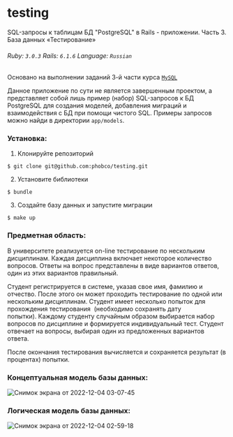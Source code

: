 # testing
SQL-запросы к таблицам БД "PostgreSQL" в Rails - приложении. Часть 3. База данных «Тестирование» 

###### Ruby: `3.0.3` Rails: `6.1.6` Language: `Russian`

Основано на выполнении заданий 3-й части курса [`MySQL`](https://stepik.org/course/63054/syllabus)

Данное приложение по сути не является завершенным проектом, а представляет собой лишь пример (набор) SQL-запросов к БД PostgreSQL для создания моделей, добавления миграций и взаимодействия с БД при помощи чистого SQL. Примеры запросов можно найди в директории `app/models`.

### Установка:
1. Клонируйте репозиторий
```
$ git clone git@github.com:phobco/testing.git
```

2. Установите библиотеки
```
$ bundle
```

3. Создайте базу данных и запустите миграции
```
$ make up
```

### Предметная область:

В университете реализуется on-line тестирование по нескольким дисциплинам. Каждая дисциплина включает некоторое количество вопросов. Ответы на вопрос представлены в виде вариантов ответов, один из этих вариантов правильный.

Студент регистрируется в системе, указав свое имя, фамилию и отчество. После этого он может проходить тестирование по одной или нескольким дисциплинам. Студент имеет несколько попыток для прохождения тестирования  (необходимо сохранять дату попытки). Каждому студенту случайным образом выбирается набор вопросов по дисциплине и формируется индивидуальный тест. Студент отвечает на вопросы, выбирая один из предложенных вариантов ответа.

После окончания тестирования  вычисляется и сохраняется результат (в процентах) попытки.

### Концептуальная модель базы данных:
![Снимок экрана от 2022-12-04 03-07-45](https://user-images.githubusercontent.com/102049907/205467561-bd8fc477-200c-40f1-b6fd-b697d683c410.png)

### Логическая модель базы данных:
![Снимок экрана от 2022-12-04 02-59-18](https://user-images.githubusercontent.com/102049907/205467358-79d0993f-6721-41f5-83c9-c9b7b31fd578.png)
